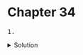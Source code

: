# Chapter 34


<pre>1. </pre>

<details>
  <summary>Solution</summary>
  <strong></strong>
  <pre></pre>

<br>